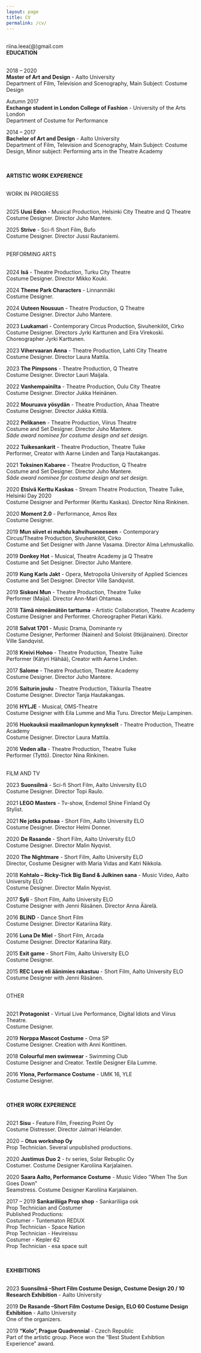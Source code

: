 ```yaml
---
layout: page
title: CV
permalink: /cv/
---
```

<br/>
riina.leea(@)gmail.com  
<br/>
<div class="post-text-alone">  
<strong>EDUCATION</strong>  
<p></p>   
<br/>
2018 – 2020  
<br/>
<strong>Master of Art and Design</strong> - Aalto University  
<br/> 
Department of Film, Television and Scenography, Main Subject: Costume Design  
<p></p>   
Autumn 2017 
<br/> 
<strong>Exchange student in London College of Fashion</strong> - University of the Arts London  
<br/>  
Department of Costume for Performance  
<p></p> 
2014 – 2017  
<br/>
<strong>Bachelor of Art and Design</strong> - Aalto University
<br/>
Department of Film, Television and Scenography, Main Subject: Costume Design, Minor
subject: Performing arts in the Theatre Academy  
<p></p>  
<br/>
<br/>
<strong>ARTISTIC WORK EXPERIENCE</strong>  
<p></p>  
<br/>
WORK IN PROGRESS  
<p></p>  
<br/>
2025 <strong>Uusi Eden</strong>  -  Musical Production, Helsinki City Theatre and Q Theatre
<br/>
Costume Designer. Director Juho Mantere.  
<p></p>  
2025 <strong>Strive</strong>  -  Sci-fi Short Film, Bufo
<br/>
Costume Designer. Director Jussi Rautaniemi.  
<p></p> 
<br/>
PERFORMING ARTS  
<p></p>  
<br/>
2024 <strong>Isä</strong>  -  Theatre Production, Turku City Theatre
<br/>
Costume Designer. Director Mikko Kouki.  
<p></p>
2024 <strong>Theme Park Characters</strong> - Linnanmäki
<br/>
Costume Designer.  
<p></p>
2024 <strong>Uuteen Nousuun</strong> - Theatre Production, Q Theatre
<br/>
Costume Designer. Director Juho Mantere.  
<p></p>
2023 <strong>Luukamari</strong> - Contemporary Circus Production, Sivuhenkilöt, Cirko
<br/>
Costume Designer. Directors Jyrki Karttunen and Eira Virekoski. Choreographer Jyrki Karttunen.  
<p></p>
2023 <strong>Vihervaaran Anna</strong> - Theatre Production, Lahti City Theatre
<br/>
Costume Designer. Director Laura Mattila.  
<p></p>
2023 <strong>The Pimpsons</strong> - Theatre Production, Q Theatre
<br/>
Costume Designer. Director Lauri Maijala.  
<p></p>  
2022 <strong>Vanhempainilta</strong> - Theatre Production, Oulu City Theatre  
<br/>
Costume Designer. Director Jukka Heinänen.  
<p></p>   
2022 <strong>Mouruava yösydän</strong> - Theatre Production, Ahaa Theatre  
<br/>
Costume Designer. Director Jukka Kittilä.  
<p></p>  
2022 <strong>Pelikanen</strong> - Theatre Production, Viirus Theatre 
 <br/>
Costume and Set Designer. Director Juho Mantere.
 <br/>
<em>Säde award nominee for costume design and set design.</em>
<p></p>  
2022 <strong>Tuikesankarit</strong> - Theatre Production, Theatre Tuike
 <br/>
Performer, Creator with Aarne Linden and Tanja Hautakangas.
<p></p>  
2021 <strong>Toksinen Kabaree</strong> - Theatre Production, Q Theatre
 <br/>
Costume and Set Designer. Director Juho Mantere.
 <br/>
<em>Säde award nominee for costume design and set design.</em>
<p></p>  
2020 <strong>Etsivä Kerttu Kaskas</strong> - Stream Theatre Production, Theatre Tuike, Helsinki Day 2020
 <br/>
Costume Designer and Performer (Kerttu Kaskas). Director Nina Rinkinen.
<p></p>  
2020 <strong>Moment 2.0</strong> - Performance, Amos Rex
 <br/>
Costume Designer.
<p></p>  
2019 <strong>Mun siivet ei mahdu kahvihuoneeseen</strong> - Contemporary Circus/Theatre Production, Sivuhenkilöt, Cirko
 <br/>
Costume and Set Designer with Janne Vasama. Director Alma Lehmuskallio.
<p></p>  
2019 <strong>Donkey Hot</strong> - Musical, Theatre Academy ja Q Theatre
 <br/>
Costume and Set Designer. Director Juho Mantere.
<p></p>  
2019 <strong>Kung Karls Jakt</strong> - Opera, Metropolia University of Applied Sciences
 <br/>
Costume and Set Designer. Director Ville Sandqvist.
<p></p> 
2019 <strong>Siskoni Mun</strong> - Theatre Production, Theatre Tuike
 <br/>
Performer (Maija). Director Ann-Mari Ohtamaa.
<p></p>  
2018 <strong>Tämä nimeämätön tarttuma</strong> - Artistic Collaboration, Theatre Academy
 <br/>
Costume Designer and Performer. Choreographer Pietari Kärki.
<p></p>  
2018 <strong>Salvat 1701</strong> - Music Drama, Dominante ry
 <br/>
Costume Designer, Performer (Nainen) and Soloist (Itkijänainen). Director Ville Sandqvist.
<p></p> 
2018 <strong>Kreivi Hohoo</strong> - Theatre Production, Theatre Tuike
 <br/>
Performer (Kätyri Hähää), Creator with Aarne Linden.
<p></p>  
2017 <strong>Salome</strong> - Theatre Production, Theatre Academy
 <br/>
Costume Designer. Director Juho Mantere.
<p></p>  
2016 <strong>Saiturin joulu</strong> - Theatre Production, Tikkurila Theatre
 <br/>
Costume Designer. Director Tanja Hautakangas.
<p></p>  
2016 <strong>HYLJE</strong> - Musical, OMS-Theatre
 <br/>
Costume Designer with Eila Lumme and Mia Turu. Director Meiju Lampinen.
<p></p>  
2016 <strong>Huokauksii maailmanlopun kynnykselt</strong> - Theatre Production, Theatre Academy
 <br/>
Costume Designer. Director Laura Mattila.
<p></p> 
2016 <strong>Veden alla</strong> - Theatre Production, Theatre Tuike
 <br/>
Performer (Tyttö). Director Nina Rinkinen.
<p></p>  
<br/>
FILM AND TV
<p></p> 
2023 <strong>Suonsilmä</strong> - Sci-fi Short Film, Aalto University ELO
 <br/>
Costume Designer. Director Topi Raulo.
<p></p>  
2021 <strong>LEGO Masters</strong> - Tv-show, Endemol Shine Finland Oy
 <br/>
Stylist.
<p></p>  
2021 <strong>Ne jotka putoaa</strong> - Short Film, Aalto University ELO
 <br/>
Costume Designer. Director Helmi Donner.
<p></p>  
2020 <strong>De Rasande</strong> - Short Film, Aalto University ELO
 <br/>
Costume Designer. Director Malin Nyqvist.
<p></p>  
2020 <strong>The Nightmare</strong> - Short Film, Aalto University ELO
 <br/>
Director, Costume Designer with Maria Vidas and Katri Nikkola.
<p></p>  
2018 <strong>Kohtalo – Ricky-Tick Big Band & Julkinen sana</strong> - Music Video, Aalto University ELO
 <br/>
Costume Designer. Director Malin Nyqvist.
<p></p>
2017 <strong>Syli</strong> - Short Film, Aalto University ELO
 <br/>
Costume Designer with Jenni Räsänen. Director Anna Äärelä.
<p></p>  
2016 <strong>BLIND</strong> - Dance Short Film
 <br/>
Costume Designer. Director Katariina Räty.
<p></p>  
2016 <strong>Luna De Miel</strong> - Short Film, Arcada
 <br/>
Costume Designer. Director Katariina Räty.
<p></p>  
2015 <strong>Exit game</strong> - Short Film, Aalto University ELO
 <br/>
Costume Designer.
<p></p>  
2015 <strong>REC Love eli äänimies rakastuu</strong> - Short Film, Aalto University ELO
 <br/>
Costume Designer with Jenni Räsänen.
<p></p> 
<br/>
OTHER
<p></p>  
<br/>
2021 <strong>Protagonist</strong> - Virtual Live Performance, Digital Idiots and Viirus Theatre.
<br/>
Costume Designer.
<p></p>  
2019 <strong>Norppa Mascot Costume</strong> - Oma SP
<br/>
Costume Designer. Creation with Anni Konttinen.
<p></p>  
2018 <strong>Colourful men swimwear</strong> - Swimming Club
<br/>
Costume Designer and Creator. Textile Designer Eila Lumme.
<p></p>  
2016 <strong>Ylona, Performance Costume</strong> - UMK 16, YLE
<br/>
Costume Designer.
<p></p> 
<br/>
<br/>
<strong>OTHER WORK EXPERIENCE</strong>
<p></p>  
<br/>
2021 <strong>Sisu</strong> - Feature Film, Freezing Point Oy
<br/>
Costume Distresser. Director Jalmari Helander.
<p></p>  
2020 – <strong>Otus workshop Oy</strong>
<br/>
Prop Technician. Several unpublished productions.
<p></p>  
2020 <strong>Justimus Duo 2</strong> - tv series, Solar Rebuplic Oy
<br/>
Costumer. Costume Designer Karoliina Karjalainen.
<p></p>  
2020 <strong>Saara Aalto, Performance Costume</strong> - Music Video ”When The Sun Goes Down”
<br/>
Seamstress. Costume Designer Karoliina Karjalainen.
<p></p>  
2017 – 2019 <strong>Sankariliiga Prop shop</strong> - Sankariliiga osk
<br/>
Prop Technician and Costumer
<br/>
Published Productions:
<br/>
Costumer - Tuntematon REDUX
<br/>
Prop Technician - Space Nation
<br/>
Prop Technician - Hevireissu
<br/>
Costumer - Kepler 62
<br/>
Prop Technician - esa space suit
<p></p>  
<br/>
<br/>
<strong>EXHIBITIONS</strong>
<p></p>  
<br/>
2023 <strong>Suonsilmä –Short Film Costume Design, Costume Design 20 / 10 Research Exhibition</strong> - Aalto University
<p></p>
2019 <strong>De Rasande –Short Film Costume Design, ELO 60 Costume Design Exhibition</strong> - Aalto University
<br/>
One of the organizers.
<p></p>  
2019 <strong>“Kolo”, Prague Quadrennial</strong> - Czech Republic
<br/>
Part of the artistic group. Piece won the “Best Student Exhibtion Experience” award.
</div>  
<p></p>
